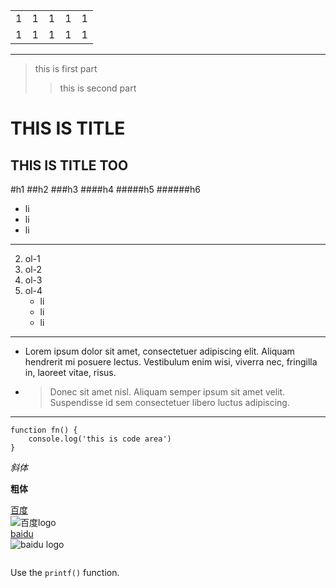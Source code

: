 <table>
	<tr>
		<td>1</td>
		<td>1</td>
		<td>1</td>
		<td>1</td>
		<td>1</td>
	</tr>
	<tr>
		<td>1</td>
		<td>1</td>
		<td>1</td>
		<td>1</td>
		<td>1</td>
	</tr>
</table>

---
> this is first part
>> this is second part

THIS IS TITLE
=

THIS IS TITLE TOO
-

#h1
##h2
###h3
####h4
#####h5
######h6

- li
- li
- li

---
2. ol-1
1. ol-2
4. ol-3
3. ol-4
	 * li
	 * li
	 * li

---
*	Lorem ipsum dolor sit amet, consectetuer adipiscing elit.
    Aliquam hendrerit mi posuere lectus. Vestibulum enim wisi,
    viverra nec, fringilla in, laoreet vitae, risus.
*   >Donec sit amet nisl. Aliquam semper ipsum sit amet velit.
    Suspendisse id sem consectetuer libero luctus adipiscing.

---
	function fn() {
		console.log('this is code area')
	}

_斜体_

__粗体__

[百度]:https://www.baidu.com
[logo]:https://www.baidu.com/img/baidu_jgylogo3.gif

[百度]
<br/>
![百度logo][logo]
<br/>
[baidu](https://www.baidu.com)
<br/>
![baidu logo](https://www.baidu.com/img/baidu_jgylogo3.gif)

``` json 文本
```

Use the `printf()` function.